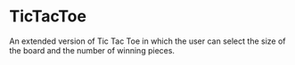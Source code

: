 # TicTacToe

An extended version of Tic Tac Toe in which the user can select the size of the board and the number of winning pieces.
